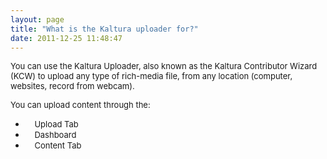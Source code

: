 ```yaml
---
layout: page
title: "What is the Kaltura uploader for?"
date: 2011-12-25 11:48:47
---
```


<span style="font-size: small;">You can use the Kaltura Uploader, also known as the Kaltura Contributor Wizard (KCW) to upload any type of rich-media file, from any location (computer, websites, record from webcam).</span>  
  
<span style="font-size: small;">You can upload content through the:</span>  
  


*   <span style="font-size: small;">    Upload Tab</span>
*   <span style="font-size: small;">    Dashboard</span>
*   <span style="font-size: small;">    Content Tab</span>

 
